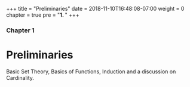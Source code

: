 +++
title = "Preliminaries"
date = 2018-11-10T16:48:08-07:00
weight = 0
chapter = true
pre = "<b>1. </b>"
+++

### Chapter 1

# Preliminaries

Basic Set Theory, Basics of Functions, Induction and a discussion on Cardinality. 
